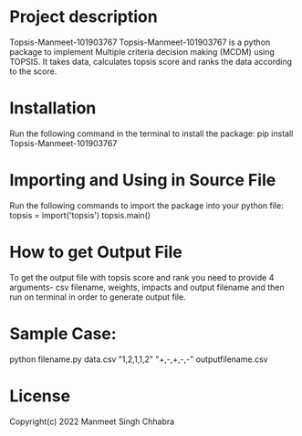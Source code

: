 # Project description
Topsis-Manmeet-101903767
Topsis-Manmeet-101903767 is a python package to implement Multiple criteria decision making (MCDM) using TOPSIS. It takes data, calculates topsis score and ranks the data according to the score.

# Installation
Run the following command in the terminal to install the package:
pip install Topsis-Manmeet-101903767

# Importing and Using in Source File
Run the following commands to import the package into your python file:
topsis = import('topsis') topsis.main()

# How to get Output File
To get the output file with topsis score and rank you need to provide 4 arguments- csv filename, weights, impacts and output filename and then run on terminal in order to generate output file.
# Sample Case:
python filename.py data.csv "1,2,1,1,2" "+,-,+,-,-" outputfilename.csv

# License
Copyright(c) 2022 Manmeet Singh Chhabra
